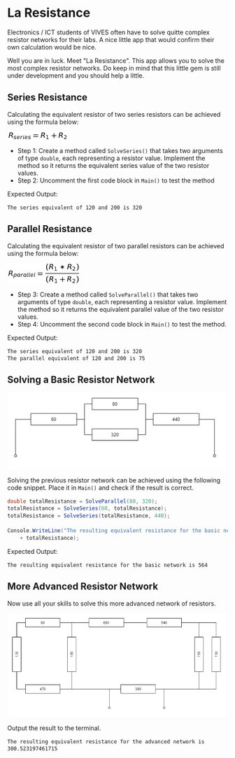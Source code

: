 # La Resistance

Electronics / ICT students of VIVES often have to solve quitte complex resistor networks for their labs. A nice little app that would confirm their own calculation would be nice.

Well you are in luck. Meet "La Resistance". This app allows you to solve the most complex resistor networks. Do keep in mind that this little gem is still under development and you should help a little.

## Series Resistance

Calculating the equivalent resistor of two series resistors can be achieved using the formula below:

![Series](./img/series.png)

* Step 1: Create a method called `SolveSeries()` that takes two arguments of type `double`, each representing a resistor value. Implement the method so it returns the equivalent series value of the two resistor values.
* Step 2: Uncomment the first code block in `Main()` to test the method

Expected Output:

```text
The series equivalent of 120 and 200 is 320
```

## Parallel Resistance

Calculating the equivalent resistor of two parallel resistors can be achieved using the formula below:

![Parallel](./img/parallel.png)

* Step 3: Create a method called `SolveParallel()` that takes two arguments of type `double`, each representing a resistor value. Implement the method so it returns the equivalent parallel value of the two resistor values.
* Step 4: Uncomment the second code block in `Main()` to test the method.

Expected Output:

```text
The series equivalent of 120 and 200 is 320
The parallel equivalent of 120 and 200 is 75
```

## Solving a Basic Resistor Network

![Basic Network](./img/basic_network.png)

Solving the previous resistor network can be achieved using the following code snippet. Place it in `Main()` and check if the result is correct.

```csharp
double totalResistance = SolveParallel(80, 320);
totalResistance = SolveSeries(60, totalResistance);
totalResistance = SolveSeries(totalResistance, 440);

Console.WriteLine("The resulting equivalent resistance for the basic network is "
    + totalResistance);
```

Expected Output:

```text
The resulting equivalent resistance for the basic network is 564
```

## More Advanced Resistor Network

Now use all your skills to solve this more advanced network of resistors.

![Advanced Network](./img/advanced_network.png)

Output the result to the terminal.

```text
The resulting equivalent resistance for the advanced network is 300.523197461715
```
